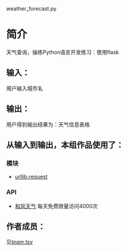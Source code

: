 weather_forecast.py
# 简介 
天气查询，操练Python语言开发练习：使用flask
## 输入：
用户输入城市名
## 输出：
用户得到输出结果为：天气信息表格
## 从输入到输出，本组作品使用了：
### 模块
* [urllib.request](https://docs.python.org/3.5/library/urllib.htmlm)
### API
* [和风天气](https://www.heweather.com//)
每天免费限量访问4000次
## 作者成员：
见[_team_.tsv](_team_/_team_.tsv)
